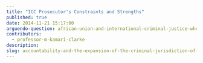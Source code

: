 ```yaml
---
title: "ICC Prosecutor's Constraints and Strengths"
published: true
date: 2014-11-21 15:17:00
arguendo-question: african-union-and-international-criminal-justice-where-does-it-go-from-here
contributors:
  - professor-m-kamari-clarke
description:
slug: accountability-and-the-expansion-of-the-criminal-jurisdiction-of-the-african-court
---
```

